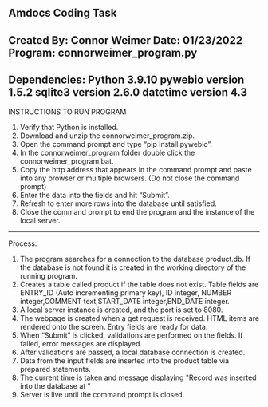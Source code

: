 Amdocs Coding Task
------------------------------------------
Created By: Connor Weimer
Date: 01/23/2022
Program: connorweimer_program.py 
------------------------------------------
Dependencies:
Python 3.9.10
pywebio version 1.5.2
sqlite3 version 2.6.0
datetime version 4.3
------------------------------------------
INSTRUCTIONS TO RUN PROGRAM
1. Verify that Python is installed.
2. Download and unzip the connorweimer_program.zip.
3. Open the command prompt and type “pip install pywebio”.
4. In the connorweimer_program folder double click the connorweimer_program.bat.
5. Copy the http address that appears in the command prompt and paste into any browser or multiple browsers. (Do not close the command prompt)
6. Enter the data into the fields and hit “Submit”.
7. Refresh to enter more rows into the database until satisfied.
8. Close the command prompt to end the program and the instance of the local server.
------------------------------------------
Process:
1. The program searches for a connection to the database product.db. If the database is not found it is created in the working directory of the running program.
2. Creates a table called product if the table does not exist. Table fields are ENTRY_ID (Auto incrementing primary key), ID integer, NUMBER integer,COMMENT text,START_DATE integer,END_DATE integer.
3. A local server instance is created, and the port is set to 8080.
4. The webpage is created when a get request is received. HTML items are rendered onto the screen. Entry fields are ready for data.
5. When “Submit” is clicked, validations are performed on the fields. If failed, error messages are displayed. 
6. After validations are passed, a local database connection is created.
7. Data from the input fields are inserted into the product table via prepared statements. 
8. The current time is taken and message displaying "Record was inserted into the database at <time>”
9. Server is live until the command prompt is closed.
